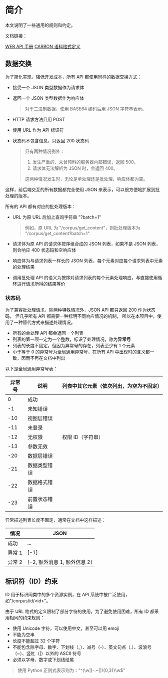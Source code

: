 # 简介

本文说明了一些通用的规则和约定。

文档链接：

[WEB API 手册](web-api.md)
[CARBON 语料格式定义](carbon.json)

## 数据交换

为了简化实现，降低开发成本，所有 API 都使用同样的数据交换方式：

- 接受一个 JSON 类型数据作为请求体
- 返回一个 JSON 类型数据作为响应体

  > 对于二进制数据，使用 BASE64 编码后用 JSON 字符串表示。

- HTTP 请求方法只用 POST
- 使用 URL 作为 API 标识符
- 状态码不包含信息，只返回 200 状态码

  > 只有两种情况例外：
  >
  > 1. 发生严重的、未曾预料的服务器内部错误，返回 500。
  > 2. 请求体无法解析为 JSON 时，会返回 400。
  >
  > 这两种情况发生时，无论是单处理还是批处理，响应体都为空。

这样，前后端交互的所有数据都完全使用 JSON 来表示，可以很方便地扩展到批处理的版本。

所有的 API 都有对应的批处理版本：

- URL 为原 URL 后加上查询字符串 "?batch=1"

  > 例如，原 URL 为 "/corpus/get_content"，则批处理版本为 "/corpus/get_content?batch=1"

- 请求体为原 API 的请求体按序组合成的 JSON 列表，如果不是 JSON 列表，则会响应 400 状态码和空响应体
- 响应体为与请求列表一样长的 JSON 列表，每个元素对应每个请求列表中元素的处理结果
- 调用批处理 API 的语义为按序对请求列表的每个元素处理响应，与直接使用循环进行请求所得的结果等价

### 状态码

为了兼容批处理请求，除两种特殊情况外，JSON API 都只返回 200 作为状态码，
但几乎所有 API 都需要一种标明不同响应情况的机制，
所以在本项目中，使用了一种替代方式来描述处理情况。

- 所有的单处理 API 都会返回一个列表
- 列表的第一项一定为一个整数，标识了处理情况，称为**异常号**
- 列表的长度不固定，但因为异常号的存在，列表至少有 1 个元素
- 小于等于 0 的异常号为全局通用异常号，在所有 API 中出现时的含义都一致，因而不再在文档中列出

以下是全局通用异常号表：

| 异常号 | 说明         | 列表中其它元素（依次列出，为空为不固定） |
| ------ | ------------ | ---------------------------------------- |
| 0      | 成功         |                                          |
| -1     | 未知错误     |
| -10    | 视图层错误   |                                          |
| -11    | 未登录       |                                          |
| -12    | 无权限       | 权限 ID（字符串）                        |
| -13    | 参数无效     |
| -20    | 数据层错误   |
| -21    | 数据类型错误 |
| -22    | 数据格式错误 |
| -23    | 前置状态错误 |

异常描述列表长度不固定，通常在文档中这样描述：

| 情况   | JSON                         |
| ------ | ---------------------------- |
| 成功   | ...                          |
| 异常 1 | \[-1]                        |
| 异常 2 | [-2, 额外消息 1, 额外信息 2] |

## 标识符（ID）约束

ID 用于标识同类中的多个资源实例，在 API 系统中被广泛使用，如"/corpus/id/\<id>"。

由于 URL 格式的定义限制了部分字符的使用，为了避免使用困难，所有 ID 都采用相同的约束规则：

- 使用 Unicode 字符，可以使用中文，甚至可以用 emoji
- 不能为空串
- 长度不能超过 32 个字符
- 不能包含除字母、数字、下划线（\_）、减号（-）、英文句点（.）、波浪号（~）、竖杠（|）以外的 ASCII 符号
- 必须以字母、数字或下划线结尾

> 使用 Python 正则式表示则为："^(\w|[-.~|]){0,31}\w$"
